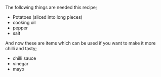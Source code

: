 The following things are needed this recipe;
- Potatoes (sliced into long pieces)
- cooking oil
- pepper 
- salt

And now these are items which can be used if you want to make it more chilli and tasty;
- chilli sauce 
- vinegar
- mayo 
